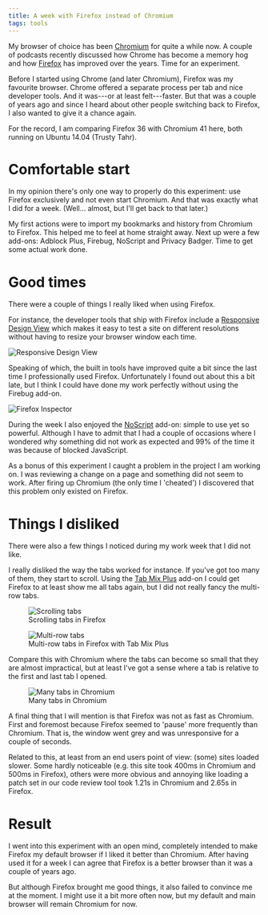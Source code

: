 ```yaml
---
title: A week with Firefox instead of Chromium
tags: tools
---
```


My browser of choice has been [Chromium](http://www.chromium.org/Home)
for quite a while now. A couple of podcasts recently discussed how
Chrome has become a memory hog and how
[Firefox](https://www.mozilla.org/en-US/firefox/) has improved over
the years. Time for an experiment.

Before I started using Chrome (and later Chromium), Firefox was my
favourite browser. Chrome offered a separate process per tab and nice
developer tools. And it was---or at least felt---faster. But that was
a couple of years ago and since I heard about other people switching
back to Firefox, I also wanted to give it a chance again.

For the record, I am comparing Firefox 36 with Chromium 41 here, both
running on Ubuntu 14.04 (Trusty Tahr).


# Comfortable start

In my opinion there's only one way to properly do this experiment: use
Firefox exclusively and not even start Chromium. And that was exactly
what I did for a week. (Well... almost, but I'll get back to that
later.)

My first actions were to import my bookmarks and history from Chromium
to Firefox. This helped me to feel at home straight away. Next up were
a few add-ons: Adblock Plus, Firebug, NoScript and Privacy Badger.
Time to get some actual work done.

# Good times

There were a couple of things I really liked when using Firefox.

For instance, the developer tools that ship with Firefox include a
[Responsive Design View](https://developer.mozilla.org/en-US/docs/Tools/Responsive_Design_View)
which makes it easy to test a site on different resolutions without
having to resize your browser window each time.

![Responsive Design View](/images/firefox-responsive-design-view.png)


Speaking of which, the built in tools have improved quite a bit since
the last time I professionally used Firefox. Unfortunately I found out
about this a bit late, but I think I could have done my work perfectly
without using the Firebug add-on.

![Firefox Inspector](/images/firefox-inspector.png)

During the week I also enjoyed the
[NoScript](https://addons.mozilla.org/En-us/firefox/addon/noscript/)
add-on: simple to use yet so powerful. Although I have to admit that I
had a couple of occasions where I wondered why something did not work
as expected and 99% of the time it was because of blocked JavaScript.

As a bonus of this experiment I caught a problem in the project I am
working on. I was reviewing a change on a page and something did not
seem to work. After firing up Chromium (the only time I 'cheated') I
discovered that this problem only existed on Firefox.


# Things I disliked

There were also a few things I noticed during my work week that I did
not like.

I really disliked the way the tabs worked for instance. If you've got
too many of them, they start to scroll. Using the
[Tab Mix Plus](https://addons.mozilla.org/nl/firefox/addon/tab-mix-plus/)
add-on I could get Firefox to at least show me all tabs again, but I
did not really fancy the multi-row tabs.

<figure>
  <img src="/images/firefox-scrolling-tabs.png" alt="Scrolling tabs" />
  <figcaption>
    Scrolling tabs in Firefox
  </figcaption>
</figure>

<figure>
  <img src="/images/firefox-multi-row-tabs.png" alt="Multi-row tabs" />
  <figcaption>
    Multi-row tabs in Firefox with Tab Mix Plus
  </figcaption>
</figure>

Compare this with Chromium where the tabs can become so small that
they are almost impractical, but at least I've got a sense where a tab
is relative to the first and last tab I opened.

<figure>
  <img src="/images/chromium-many-tabs.png" alt="Many tabs in Chromium" />
  <figcaption>
    Many tabs in Chromium
  </figcaption>
</figure>

A final thing that I will mention is that Firefox was not as fast as
Chromium. First and foremost because Firefox seemed to 'pause' more
frequently than Chromium. That is, the window went grey and was
unresponsive for a couple of seconds.

Related to this, at least from
an end users point of view: (some) sites loaded slower. Some hardly
noticeable (e.g. this site took 400ms in Chromium and 500ms in
Firefox), others were more obvious and annoying like loading a patch
set in our code review tool took 1.21s in Chromium and 2.65s in
Firefox.


# Result

I went into this experiment with an open mind, completely intended to
make Firefox my default browser if I liked it better than
Chromium. After having used it for a week I can agree that Firefox is
a better browser than it was a couple of years ago.

But although Firefox brought me good things, it also failed to
convince me at the moment. I might use it a bit more often now, but my
default and main browser will remain Chromium for now.
